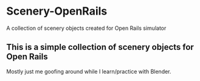 # Scenery-OpenRails
A collection of scenery objects created for Open Rails simulator

## This is a simple collection of scenery objects for Open Rails

Mostly just me goofing around while I learn/practice with Blender.


